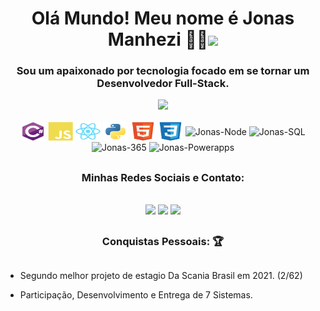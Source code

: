 <h1 align="center">Olá Mundo! Meu nome é Jonas Manhezi 👨‍💻<img src="https://raw.githubusercontent.com/MartinHeinz/MartinHeinz/master/wave.gif" width="30px"></h1>

<h3 align="center">Sou um apaixonado por tecnologia focado em se tornar um Desenvolvedor Full-Stack.</h3>

<div align="center">
<img height="180em" src="https://github-readme-stats.vercel.app/api?username=jonasmanhezi&show_icons=true&theme=dracula&include_all_commits=true&count_private=true"/>
</div>



<div style="display: inline_block" align = "center"><br>
<img align="center" alt="Jonas-C#" height="30" width="40" src="https://raw.githubusercontent.com/devicons/devicon/master/icons/csharp/csharp-original.svg">
<img align="center" alt="Jonas-Js" height="30" width="40" src="https://raw.githubusercontent.com/devicons/devicon/master/icons/javascript/javascript-plain.svg">
<img align="center" alt="Jonas-React" height="30" width="40" src="https://raw.githubusercontent.com/devicons/devicon/master/icons/react/react-original.svg">
<img align="center" alt="Jonas-Python" height="30" width="40" src="https://raw.githubusercontent.com/devicons/devicon/master/icons/python/python-original.svg">
<img align="center" alt="Jonas-HTML" height="30" width="40" src="https://raw.githubusercontent.com/devicons/devicon/master/icons/html5/html5-original.svg">
<img align="center" alt="Jonas-CSS" height="30" width="40" src="https://raw.githubusercontent.com/devicons/devicon/master/icons/css3/css3-original.svg">
<img align ="center" alt = "Jonas-Node" height "30" width "40" src="https://img.icons8.com/color/48/000000/nodejs.png"> 
<img align ="center" alt = "Jonas-SQL" height "20" width "30"  src="https://img.icons8.com/color/38/000000/microsoft-sql-server.png">
<img align ="center" alt = "Jonas-365" height "20" width "30"  src="https://img.icons8.com/color/38/000000/office-365.png">
<img align ="center" alt = "Jonas-Powerapps" height "20" width "30" src="https://img.icons8.com/fluency/38/000000/microsoft-power-apps-2020.png"/>
</div>



##

<h3 align="center">Minhas Redes Sociais e Contato:</h3>

<div style="display: inline_block" align = "center"><br>
<a href="https://www.linkedin.com/in/jonas-manhezi-7300aa197/" target="_blank"><img src="https://img.shields.io/badge/-LinkedIn-%230077B5?style=for-the-badge&logo=linkedin&logoColor=white" target="_blank"></a> 
<a href="https://instagram.com/jhowmanhezi" target="_blank"><img src="https://img.shields.io/badge/-Instagram-%23E4405F?style=for-the-badge&logo=instagram&logoColor=white" target="_blank"></a>
<a href="mailto:jonasmanhezi@gmail.com" target="_blank"><img src="https://img.shields.io/badge/Gmail-D14836?style=for-the-badge&logo=gmail&logoColor=white" target="_blank"></a>
</div>

##

<h3 align="center">Conquistas Pessoais: 🏆 </h3>

##

- Segundo melhor projeto de estagio Da Scania Brasil em 2021. (2/62)

- Participação, Desenvolvimento e Entrega de 7 Sistemas.






<!---
jonasmanhezi/jonasmanhezi is a ✨ special ✨ repository because its `README.md` (this file) appears on your GitHub profile.
You can click the Preview link to take a look at your changes.
--->
